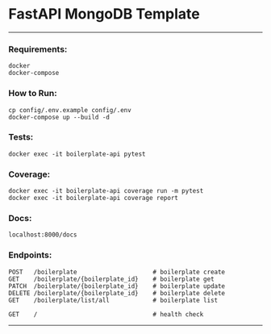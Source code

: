 # FastAPI MongoDB Template

---

### Requirements:

```
docker
docker-compose
```

### How to Run:

```
cp config/.env.example config/.env
docker-compose up --build -d
```

### Tests:

```
docker exec -it boilerplate-api pytest
```

### Coverage:

```
docker exec -it boilerplate-api coverage run -m pytest
docker exec -it boilerplate-api coverage report
```

### Docs:

```
localhost:8000/docs
```

### Endpoints:

```http request
POST   /boilerplate                     # boilerplate create
GET    /boilerplate/{boilerplate_id}    # boilerplate get
PATCH  /boilerplate/{boilerplate_id}    # boilerplate update
DELETE /boilerplate/{boilerplate_id}    # boilerplate delete
GET    /boilerplate/list/all            # boilerplate list

GET    /                                # health check
```

---
